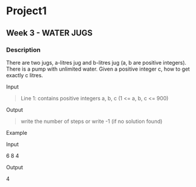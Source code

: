 # Project1
## Week 3 - WATER JUGS
### Description
There are two jugs, a-litres jug and b-litres jug (a, b are positive integers). There is a pump with unlimited water. Given a positive integer c, how to get exactly c litres.

Input

> Line 1: contains positive integers a,   b,  c  (1 <= a, b, c <= 900)

Output

> write the number of steps or write -1 (if no solution found)

Example


Input

6  8  4

Output

4
